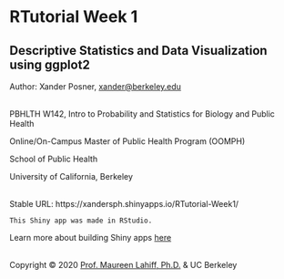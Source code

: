 # RTutorial Week 1
## Descriptive Statistics and Data Visualization using ggplot2
<p>Author: Xander Posner, <a href="mailto:xander@berkeley.edu?subject=PHW142">xander@berkeley.edu</a><br />
<br />
<p>PBHLTH  W142, Intro to Probability and Statistics for Biology and Public Health</p>
<p>Online/On-Campus Master of Public Health Program (OOMPH)</p>
<p>School of Public Health</p>
<p>University of California, Berkeley<br />
<br />
<p>Stable URL: https://xandersph.shinyapps.io/RTutorial-Week1/</p>

	This Shiny app was made in RStudio.
	
<p>Learn more about building Shiny apps <a href="https://docs.rstudio.com/shinyapps.io/">here</a><br />
<br />
<p>Copyright © 2020 <a href="mailto:lahiff@berkeley.edu?subject=OOMPHstat">Prof. Maureen Lahiff, Ph.D.</a> & UC Berkeley</p>
